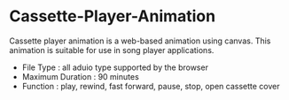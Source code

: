 # Cassette-Player-Animation

Cassette player animation is a web-based animation using canvas. This animation is suitable for use in song player applications.

- File Type : all aduio type supported by the browser
- Maximum Duration : 90 minutes
- Function : play, rewind, fast forward, pause, stop, open cassette cover
